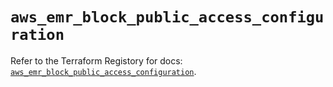 # `aws_emr_block_public_access_configuration`

Refer to the Terraform Registory for docs: [`aws_emr_block_public_access_configuration`](https://registry.terraform.io/providers/hashicorp/aws/5.14.0/docs/resources/emr_block_public_access_configuration).
